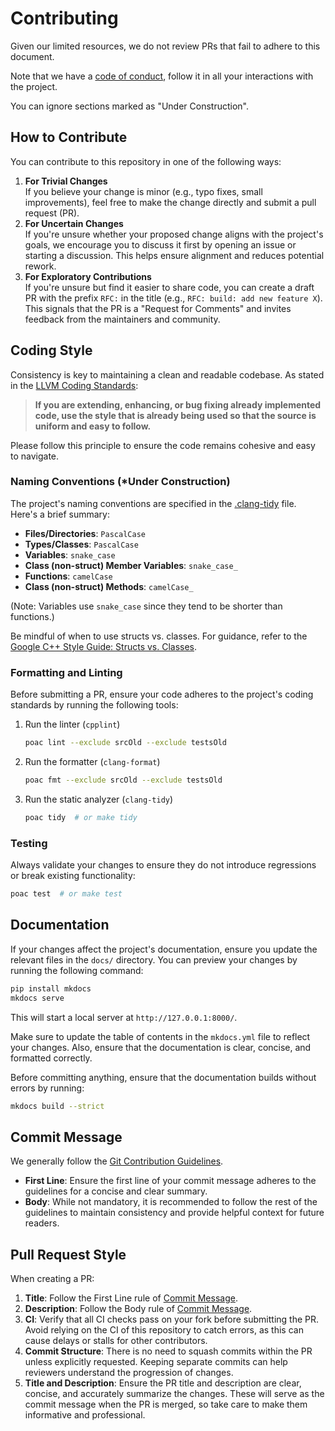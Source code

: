 # Contributing

Given our limited resources, we do not review PRs that fail to adhere to this document.

Note that we have a [code of conduct](https://github.com/poac-dev/.github/blob/main/CODE_OF_CONDUCT.md),
follow it in all your interactions with the project.

You can ignore sections marked as "Under Construction".

## How to Contribute

You can contribute to this repository in one of the following ways:

1. **For Trivial Changes**<br>
   If you believe your change is minor (e.g., typo fixes, small improvements),
   feel free to make the change directly and submit a pull request (PR).
2. **For Uncertain Changes**<br>
   If you're unsure whether your proposed change aligns with the project's
   goals, we encourage you to discuss it first by opening an issue or starting
   a discussion.  This helps ensure alignment and reduces potential rework.
3. **For Exploratory Contributions**<br>
   If you're unsure but find it easier to share code, you can create a draft PR
   with the prefix `RFC:` in the title (e.g., `RFC: build: add new feature X`).
   This signals that the PR is a "Request for Comments" and invites feedback
   from the maintainers and community.

## Coding Style

Consistency is key to maintaining a clean and readable codebase. As stated in the
[LLVM Coding Standards](https://llvm.org/docs/CodingStandards.html#introduction):

> **If you are extending, enhancing, or bug fixing already implemented code,
> use the style that is already being used so that the source is uniform and
> easy to follow.**

Please follow this principle to ensure the code remains cohesive and easy to
navigate.

### Naming Conventions (*Under Construction)

The project's naming conventions are specified in the
[.clang-tidy](.clang-tidy) file.  Here's a brief summary:

- **Files/Directories**: `PascalCase`
- **Types/Classes**: `PascalCase`
- **Variables**: `snake_case`
- **Class (non-struct) Member Variables**: `snake_case_`
- **Functions**: `camelCase`
- **Class (non-struct) Methods**: `camelCase_`

(Note: Variables use `snake_case` since they tend to be shorter than functions.)

Be mindful of when to use structs vs. classes.  For guidance, refer to the
[Google C++ Style Guide: Structs vs. Classes](https://google.github.io/styleguide/cppguide.html#Structs_vs._Classes).

### Formatting and Linting

Before submitting a PR, ensure your code adheres to the project's coding
standards by running the following tools:

1. Run the linter (`cpplint`)
   ```bash
   poac lint --exclude srcOld --exclude testsOld
   ```
2. Run the formatter (`clang-format`)
   ```bash
   poac fmt --exclude srcOld --exclude testsOld
   ```
3. Run the static analyzer (`clang-tidy`)
   ```bash
   poac tidy  # or make tidy
   ```

### Testing

Always validate your changes to ensure they do not introduce regressions or
break existing functionality:

```bash
poac test  # or make test
```

## Documentation

If your changes affect the project's documentation, ensure you update the
relevant files in the `docs/` directory.  You can preview your changes by
running the following command:

```bash
pip install mkdocs
mkdocs serve
```

This will start a local server at `http://127.0.0.1:8000/`.

Make sure to update the table of contents in the `mkdocs.yml` file to reflect
your changes.  Also, ensure that the documentation is clear, concise, and
formatted correctly.

Before committing anything, ensure that the documentation builds without
errors by running:

```bash
mkdocs build --strict
```

## Commit Message

We generally follow the
[Git Contribution Guidelines](https://git-scm.com/docs/SubmittingPatches#describe-changes).

- **First Line**: Ensure the first line of your commit message adheres to the
  guidelines for a concise and clear summary.
- **Body**: While not mandatory, it is recommended to follow the rest of the
  guidelines to maintain consistency and provide helpful context for future
  readers.

## Pull Request Style

When creating a PR:

1. **Title**: Follow the First Line rule of [Commit Message](#commit-message).
2. **Description**: Follow the Body rule of [Commit Message](#commit-message).
3. **CI**: Verify that all CI checks pass on your fork before submitting the
   PR.  Avoid relying on the CI of this repository to catch errors, as this
   can cause delays or stalls for other contributors.
4. **Commit Structure**: There is no need to squash commits within the PR
   unless explicitly requested.  Keeping separate commits can help reviewers
   understand the progression of changes.
5. **Title and Description**: Ensure the PR title and description are clear,
   concise, and accurately summarize the changes.  These will serve as the
   commit message when the PR is merged, so take care to make them informative
   and professional.
